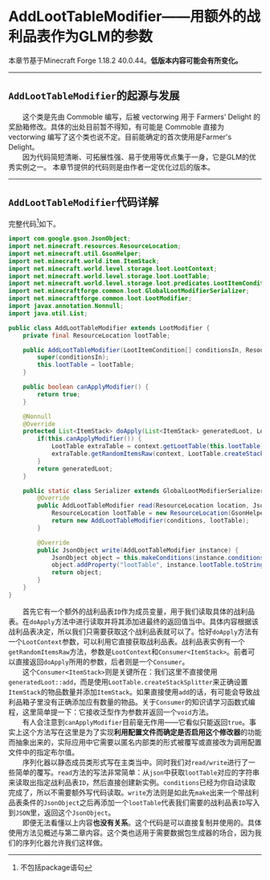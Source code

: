 # AddLootTableModifier——用额外的战利品表作为GLM的参数  
本章节基于Minecraft Forge 1.18.2 40.0.44。**低版本内容可能会有所变化。**  
*****  
## `AddLootTableModifier`的起源与发展
&emsp;&emsp;这个类是先由 Commoble 编写，后被 vectorwing 用于 Farmers’ Delight 的奖励箱修改。具体的出处目前暂不得知，有可能是 Commoble 直接为 vectorwing 编写了这个类也说不定。目前能确定的首次使用是Farmer's Delight。  
&emsp;&emsp;因为代码简短清晰、可拓展性强、易于使用等优点集于一身，它是GLM的优秀实例之一。 本章节提供的代码则是由作者一定优化过后的版本。
*****  
## `AddLootTableModifier`代码详解
完整代码[^完整代码]如下。
```java
import com.google.gson.JsonObject;
import net.minecraft.resources.ResourceLocation;
import net.minecraft.util.GsonHelper;
import net.minecraft.world.item.ItemStack;
import net.minecraft.world.level.storage.loot.LootContext;
import net.minecraft.world.level.storage.loot.LootTable;
import net.minecraft.world.level.storage.loot.predicates.LootItemCondition;
import net.minecraftforge.common.loot.GlobalLootModifierSerializer;
import net.minecraftforge.common.loot.LootModifier;
import javax.annotation.Nonnull;
import java.util.List;

public class AddLootTableModifier extends LootModifier {
    private final ResourceLocation lootTable;

    public AddLootTableModifier(LootItemCondition[] conditionsIn, ResourceLocation lootTable) {
        super(conditionsIn);
        this.lootTable = lootTable;
    }

    public boolean canApplyModifier() {
        return true;
    }

    @Nonnull
    @Override
    protected List<ItemStack> doApply(List<ItemStack> generatedLoot, LootContext context) {
        if(this.canApplyModifier()) {
            LootTable extraTable = context.getLootTable(this.lootTable);
            extraTable.getRandomItemsRaw(context, LootTable.createStackSplitter(generatedLoot::add));
        }
        return generatedLoot;
    }

    public static class Serializer extends GlobalLootModifierSerializer<AddLootTableModifier> {
        @Override
        public AddLootTableModifier read(ResourceLocation location, JsonObject object, LootItemCondition[] conditions) {
            ResourceLocation lootTable = new ResourceLocation(GsonHelper.getAsString(object, "lootTable"));
            return new AddLootTableModifier(conditions, lootTable);
        }

        @Override
        public JsonObject write(AddLootTableModifier instance) {
            JsonObject object = this.makeConditions(instance.conditions);
            object.addProperty("lootTable", instance.lootTable.toString());
            return object;
        }
    }
}
```  
&emsp;&emsp;首先它有一个额外的战利品表`ID`作为成员变量，用于我们读取具体的战利品表。在`doApply`方法中进行读取并将其添加进最终的返回值当中。具体内容根据该战利品表决定，所以我们只需要获取这个战利品表就可以了。恰好`doApply`方法有一个`LootContext`参数，可以利用它直接获取战利品表。战利品表实例有一个`getRandomItemsRaw`方法，参数是`LootContext`和`Consumer<ItemStack>`。前者可以直接返回`doApply`所用的参数，后者则是一个`Consumer`。  
&emsp;&emsp;这个`Consumer<ItemStack>`则是关键所在：我们这里不直接使用`generatedLoot::add`，而是使用`LootTable.createStackSplitter`来正确设置`ItemStack`的物品数量并添加`ItemStack`。如果直接使用`add`的话，有可能会导致战利品箱子里没有正确添加应有数量的物品。关于`Consumer`的知识请学习函数式编程，这里简单提一下：它接收泛型作为参数并返回一个`void`方法。  
&emsp;&emsp;有人会注意到`canApplyModifier`目前毫无作用——它看似只能返回`true`。事实上这个方法写在这里是为了实现**利用配置文件而确定是否启用这个修改器**的功能而抽象出来的，实际应用中它需要以匿名内部类的形式被覆写或直接改为调用配置文件中的指定布尔值。  
&emsp;&emsp;序列化器以静态成员类形式写在主类当中。同时我们对`read/write`进行了一些简单的覆写。`read`方法的写法非常简单：从`json`中获取`lootTable`对应的字符串来读取出指定战利品表`ID`，然后直接创建新实例。`conditions`已经为你自动读取完成了，所以不需要额外写代码读取。`write`方法则是如此先`make`出来一个带战利品表条件的`JsonObject`之后再添加一个`lootTable`代表我们需要的战利品表`ID`写入到`JSON`里，返回这个`JsonObject`。  
&emsp;&emsp;即便无法看懂以上内容**也没有关系**。这个代码是可以直接复制并使用的。具体使用方法见概述与第二章内容。这个类也适用于需要数据包生成器的场合，因为我们的序列化器允许我们这样做。

[^完整代码]: 不包括package语句
